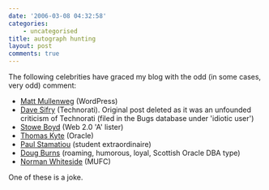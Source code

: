 ```yaml
---
date: '2006-03-08 04:32:58'
categories:
    - uncategorised
title: autograph hunting
layout: post
comments: true
---
```

The following celebrities have graced my blog with the odd (in some
cases, very odd) comment:

-   [Matt Mullenweg](http://photomatt.net/) (WordPress)
-   [Dave Sifry](http://www.sifry.com/alerts/) (Technorati). Original
    post deleted as it was an unfounded criticism of Technorati (filed
    in the Bugs database under 'idiotic user')
-   [Stowe Boyd](http://stoweboyd.typepad.com/message/) (Web 2.0 'A'
    lister)
-   [Thomas Kyte](http://tkyte.blogspot.com/) (Oracle)
-   [Paul Stamatiou](http://www.paulstamatiou.com/) (student
    extraordinaire)
-   [Doug Burns](http://oracledoug.com/serendipity/) (roaming, humorous,
    loyal, Scottish Oracle DBA type)
-   [Norman
    Whiteside](http://www.manutdzone.com/legends/NormanWhiteside.htm)
    (MUFC)

One of these is a joke.
